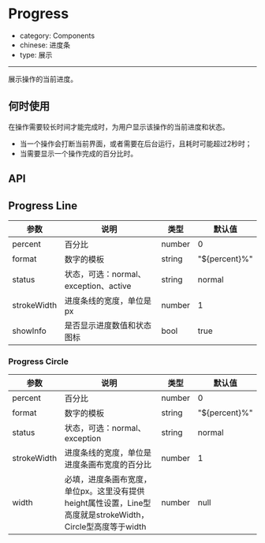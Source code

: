 # Progress

- category: Components
- chinese: 进度条
- type: 展示

---

展示操作的当前进度。

## 何时使用

在操作需要较长时间才能完成时，为用户显示该操作的当前进度和状态。

* 当一个操作会打断当前界面，或者需要在后台运行，且耗时可能超过2秒时；
* 当需要显示一个操作完成的百分比时。

## API

## Progress Line

| 参数     | 说明           | 类型     | 默认值        |
|----------|----------------|----------|---------------|
| percent  | 百分比         | number   | 0             |
| format   | 数字的模板     | string   | "${percent}%" |
| status   | 状态，可选：normal、exception、active | string   | normal |
| strokeWidth | 进度条线的宽度，单位是px | number | 1  |
| showInfo | 是否显示进度数值和状态图标 | bool | true  |

### Progress Circle

| 参数     | 说明           | 类型     | 默认值        |
|----------|----------------|----------|---------------|
| percent  | 百分比         | number   | 0             |
| format   | 数字的模板     | string   | "${percent}%" |
| status   | 状态，可选：normal、exception | string  | normal |
| strokeWidth | 进度条线的宽度，单位是进度条画布宽度的百分比 | number | 1           |
| width | 必填，进度条画布宽度，单位px。这里没有提供height属性设置，Line型高度就是strokeWidth，Circle型高度等于width | number | null |
